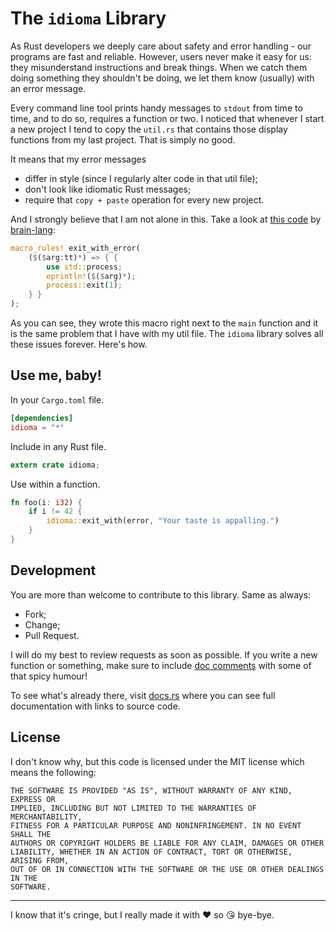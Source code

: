 # The `idioma` Library

As Rust developers we deeply care about safety and error handling - our programs
are fast and reliable. However, users never make it easy for us: they
misunderstand instructions and break things. When we catch them doing something
they shouldn't be doing, we let them know (usually) with an error message.

Every command line tool prints handy messages to `stdout` from time to time, and
to do so, requires a function or two. I noticed that whenever I start a new
project I tend to copy the `util.rs` that contains those display functions from
my last project. That is simply no good.

It means that my error messages

- differ in style (since I regularly alter code in that util file);
- don't look like idiomatic Rust messages;
- require that `copy + paste` operation for every new project.

And I strongly believe that I am not alone in this. Take a look at
[this code][1] by [brain-lang]:

```rust
macro_rules! exit_with_error(
    ($($arg:tt)*) => { {
        use std::process;
        eprintln!($($arg)*);
        process::exit(1);
    } }
);
```

[1]: https://github.com/brain-lang/brainfuck/blob/master/src/bin/brainfuck.rs#L21
[brain-lang]: https://github.com/brain-lang/

As you can see, they wrote this macro right next to the `main` function and it
is the same problem that I have with my util file. The `idioma` library solves
all these issues forever. Here's how.



## Use me, baby!

In your `Cargo.toml` file.

```toml
[dependencies]
idioma = "*"
```

Include in any Rust file.

```rust
extern crate idioma;
```

Use within a function.

```rust
fn foo(i: i32) {
    if i != 42 {
        idioma::exit_with(error, "Your taste is appalling.")
    }
}
```



## Development

You are more than welcome to contribute to this library. Same as always:

- Fork;
- Change;
- Pull Request.

I will do my best to review requests as soon as possible. If you write a new
function or something, make sure to include [doc comments] with some of that
spicy humour!

[doc comments]: https://doc.rust-lang.org/stable/rust-by-example/meta/doc.html

To see what's already there, visit [docs.rs] where you can see full
documentation with links to source code.

[docs.rs]: https://docs.rs/idioma/



## License

I don't know why, but this code is licensed under the MIT license which means
the following:

```
THE SOFTWARE IS PROVIDED "AS IS", WITHOUT WARRANTY OF ANY KIND, EXPRESS OR
IMPLIED, INCLUDING BUT NOT LIMITED TO THE WARRANTIES OF MERCHANTABILITY,
FITNESS FOR A PARTICULAR PURPOSE AND NONINFRINGEMENT. IN NO EVENT SHALL THE
AUTHORS OR COPYRIGHT HOLDERS BE LIABLE FOR ANY CLAIM, DAMAGES OR OTHER
LIABILITY, WHETHER IN AN ACTION OF CONTRACT, TORT OR OTHERWISE, ARISING FROM,
OUT OF OR IN CONNECTION WITH THE SOFTWARE OR THE USE OR OTHER DEALINGS IN THE
SOFTWARE.
```



-------------------------------------------------------------------------------

I know that it's cringe, but I really made it with ❤️ so 😘 bye-bye.
